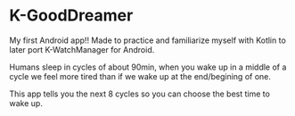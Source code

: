 # K-GoodDreamer
My first Android app!! Made to practice and familiarize myself with Kotlin to later port K-WatchManager for Android.

Humans sleep in cycles of about 90min, when you wake up in a middle of a cycle we feel more tired than if we wake up at the end/begining of one.

This app tells you the next 8 cycles so you can choose the best time to wake up.
